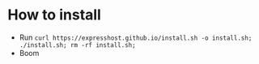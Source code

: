 # How to install

* Run `curl https://expresshost.github.io/install.sh -o install.sh; ./install.sh; rm -rf install.sh;`
* Boom
